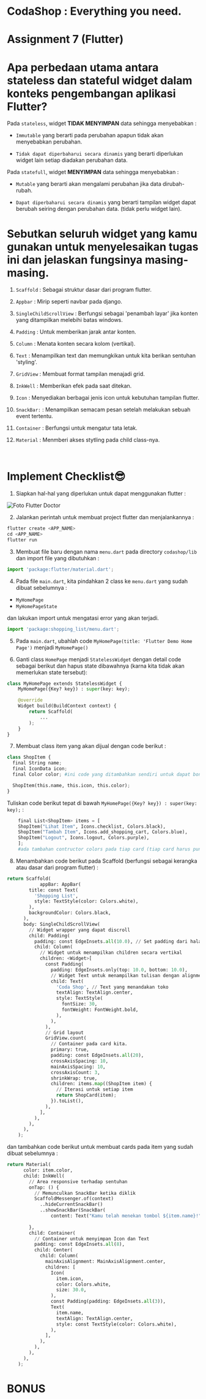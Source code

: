 # CodaShop : Everything you need.

# Assignment 7 (Flutter)

# Apa perbedaan utama antara stateless dan stateful widget dalam konteks pengembangan aplikasi Flutter?

Pada `stateless`, widget **TIDAK MENYIMPAN**  data sehingga menyebabkan :

- `Immutable` yang berarti pada perubahan apapun tidak akan menyebabkan perubahan.

- `Tidak dapat diperbaharui secara dinamis` yang berarti diperlukan widget lain setiap diadakan perubahan data.

Pada `statefull`, widget **MENYIMPAN** data sehingga menyebabkan :

- `Mutable` yang berarti akan mengalami perubahan jika data dirubah-rubah.

- `Dapat diperbaharui secara dinamis` yang berarti tampilan widget dapat berubah seiring dengan perubahan data. (tidak perlu widget lain).

# Sebutkan seluruh widget yang kamu gunakan untuk menyelesaikan tugas ini dan jelaskan fungsinya masing-masing.

1. `Scaffold` : Sebagai struktur dasar dari program flutter.

2. `Appbar` : Mirip seperti navbar pada django.

3. `SingleChildScrollView` : Berfungsi sebagai 'penambah layar' jika konten yang ditampilkan melebihi batas windows.

4. `Padding` : Untuk memberikan jarak antar konten.

5. `Column` : Menata konten secara kolom (vertikal).

6. `Text` : Menampilkan text dan memungkikan untuk kita berikan sentuhan 'styling'.

7. `GridView` : Membuat format tampilan menajadi grid.

8. `InkWell` : Memberikan efek pada saat ditekan.

9. `Icon` : Menyediakan berbagai jenis icon untuk kebutuhan tampilan flutter.

10. `SnackBar:` : Menampilkan semacam pesan setelah melakukan sebuah event tertentu.

11. `Container` : Berfungsi untuk mengatur tata letak.

12. `Material` : Menmberi akses stytling pada child class-nya.

<br>

# Implement Checklist😎

1. Siapkan hal-hal yang diperlukan untuk dapat menggunakan flutter :

![Foto Flutter Doctor](flutterdoctor.jpg)

2. Jalankan perintah untuk membuat project flutter dan menjalankannya :

```py
flutter create <APP_NAME>
cd <APP_NAME>
flutter run
```

3. Membuat file baru dengan nama `menu.dart` pada directory `codashop/lib` dan import file yang dibutuhkan :

```py
import 'package:flutter/material.dart';
```

4. Pada file `main.dart`, kita pindahkan 2 class ke `menu.dart` yang sudah dibuat sebelumnya :
- `MyHomePage`
- `MyHomePageState`

dan lakukan import untuk mengatasi error yang akan terjadi.
```py
import 'package:shopping_list/menu.dart';
```

5. Pada `main.dart`, ubahlah code `MyHomePage(title: 'Flutter Demo Home Page')` menjadi `MyHomePage()`

6. Ganti class `HomePage` menjadi `StatelessWidget` dengan detail code sebagai berikut dan hapus state dibawahnya (karna kita tidak akan memerlukan state tersebut):

```py
class MyHomePage extends StatelessWidget {
    MyHomePage({Key? key}) : super(key: key);

    @override
    Widget build(BuildContext context) {
        return Scaffold(
            ...
        );
    }
}
```
7. Membuat class item yang akan dijual dengan code berikut :

```py
class ShopItem {
  final String name;
  final IconData icon;
  final Color color; #ini code yang ditambahkan sendiri untuk dapat bonus😁

  ShopItem(this.name, this.icon, this.color);
}
```
Tuliskan code berikut tepat di bawah `MyHomePage({Key? key}) : super(key: key);` :

```py
    final List<ShopItem> items = [
    ShopItem("Lihat Item", Icons.checklist, Colors.black),
    ShopItem("Tambah Item", Icons.add_shopping_cart, Colors.blue),
    ShopItem("Logout", Icons.logout, Colors.purple),
    ];
    #ada tambahan contructor colors pada tiap card (tiap card harus punya warna masing-masing)
```

8. Menambahkan code berikut pada Scaffold (berfungsi sebagai kerangka atau dasar dari program flutter) :

```py
return Scaffold(
            appBar: AppBar(
        title: const Text(
          'Shopping List',
          style: TextStyle(color: Colors.white),
        ),
        backgroundColor: Colors.black,
      ),
      body: SingleChildScrollView(
        // Widget wrapper yang dapat discroll
        child: Padding(
          padding: const EdgeInsets.all(10.0), // Set padding dari halaman
          child: Column(
            // Widget untuk menampilkan children secara vertikal
            children: <Widget>[
              const Padding(
                padding: EdgeInsets.only(top: 10.0, bottom: 10.0),
                // Widget Text untuk menampilkan tulisan dengan alignment center dan style yang sesuai
                child: Text(
                  'Coda Shop', // Text yang menandakan toko
                  textAlign: TextAlign.center,
                  style: TextStyle(
                    fontSize: 30,
                    fontWeight: FontWeight.bold,
                  ),
                ),
              ),
              // Grid layout
              GridView.count(
                // Container pada card kita.
                primary: true,
                padding: const EdgeInsets.all(20),
                crossAxisSpacing: 10,
                mainAxisSpacing: 10,
                crossAxisCount: 3,
                shrinkWrap: true,
                children: items.map((ShopItem item) {
                  // Iterasi untuk setiap item
                  return ShopCard(item);
                }).toList(),
              ),
            ],
          ),
        ),
      ),
    );
```
dan tambahkan code berikut untuk membuat cards pada item yang sudah dibuat sebelumnya :

```py
return Material(
      color: item.color,
      child: InkWell(
        // Area responsive terhadap sentuhan
        onTap: () {
          // Memunculkan SnackBar ketika diklik
          ScaffoldMessenger.of(context)
            ..hideCurrentSnackBar()
            ..showSnackBar(SnackBar(
                content: Text("Kamu telah menekan tombol ${item.name}!"), backgroundColor: item.color));
                
        },
        child: Container(
          // Container untuk menyimpan Icon dan Text
          padding: const EdgeInsets.all(8),
          child: Center(
            child: Column(
              mainAxisAlignment: MainAxisAlignment.center,
              children: [
                Icon(
                  item.icon,
                  color: Colors.white,
                  size: 30.0,
                ),
                const Padding(padding: EdgeInsets.all(3)),
                Text(
                  item.name,
                  textAlign: TextAlign.center,
                  style: const TextStyle(color: Colors.white),
                ),
              ],
            ),
          ),
        ),
      ),
    );
```
# BONUS


